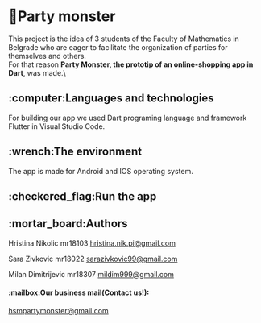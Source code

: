 # :tada:Party monster

This project is the idea of 3 students of the Faculty of Mathematics in Belgrade who are eager to facilitate the organization of parties for themselves and others.\
For that reason **Party Monster, the prototip of an online-shopping app in Dart**, was made.\
<h2>:computer:Languages and technologies</h2>
For building our app we used Dart programing language and framework Flutter in Visual Studio Code.
<h2>:wrench:The environment</h2>
The app is made for Android and IOS operating system. 
<h2>:checkered_flag:Run the app</h2>
<h2>:mortar_board:Authors</h2>

Hristina Nikolic mr18103 [hristina.nik.pi@gmail.com](mailto:hristina.nik.pi@gmail.com)

Sara Zivkovic mr18022 [sarazivkovic99@gmail.com](mailto:sarazivkovic@gmail.com)

Milan Dimitrijevic mr18307 [mildim999@gmail.com](mailto:mildim999@gmail.com) 

<h4>:mailbox:Our business mail(Contact us!):</h4>

[hsmpartymonster@gmail.com](mailto:hsmpartymonster@gmail.com) 
